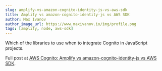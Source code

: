 ```yaml
---
slug: amplify-vs-amazon-cognito-identity-js-vs-aws-sdk
title: Amplify vs amazon-cognito-identity-js vs AWS SDK
author: Max Ivanov
author_image_url: https://www.maxivanov.io/img/profile.png
tags: [amplify, node, aws-sdk]
---
```


Which of the libraries to use when to integrate Cognito in JavaScript projects.

Full post at [AWS Cognito: Amplify vs amazon-cognito-identity-js vs AWS SDK](https://www.maxivanov.io/aws-cognito-amplify-vs-amazon-cognito-identity-js-vs-aws-sdk/).

